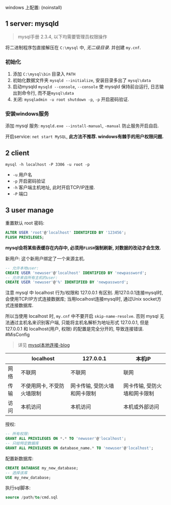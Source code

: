 windows 上配置: (noinstall)

## 1 server: mysqld

> mysql手册 2.3.4, 以下均需要管理员权限操作

将二进制程序包直接解压在 `C:\mysql` 中, *无二级目录*. 并创建 `my.cnf`.

### 初始化

1. 添加 `C:\mysql\bin` 目录入 `PATH`
2. 初始化数据文件夹 `mysqld --initialize`, 安装目录多出了 `mysql\data`
3. 启动mysqld `mysqld --console`, `--console` 使 mysqld 保持前台运行, 日志输出到命令行, 而不是`mysql\data`
4. 关闭: `mysqladmin -u root shutdown -p`, `-p` 开启密码验证.

### 安装windows服务

添加 mysql 服务: `mysqld.exe --install-manual`, `-manual` 防止服务开启自启.

开启service: `net start MySQL`, **此方法不推荐. windows有棘手的用户权限问题.**

## 2 client

`mysql -h localhost -P 3306 -u root -p`
- `-u` 用户名
- `-p` 开启密码验证
- `-h` 客户端主机地址, 此时开启TCP/IP连接.
- `-P` 端口

## 3 user manage

重置默认 root 密码: 
```sql
ALTER USER 'root'@'localhost' IDENTIFIED BY '123456';
FLUSH PRIVILEGES;
```

**mysql会将某些表缓存在内存中, 必须用`FLUSH`强制刷新, 对数据的改动才会生效.**

新用户: 这个新用户绑定了一个来源主机.
```sql
-- 允许本地user:
CREATE USER 'newuser'@'localhost' IDENTIFIED BY 'newpassword';
-- 允许来自所有主机的user:
CREATE USER 'newuser'@'%' IDENTIFIED BY 'newpassword';
```

注意 mysql 中 localhost 行为/权限和 127.0.0.1 有区别. 用127.0.0.1连接mysql时, 会使用TCP/IP方式连接数据库;  当用localhost连接mysql时, 通过Unix socket方式连接数据库.

所以当使用 localhost 时, `my.cnf` 中不要开启 `skip-name-resolve`. 否则 mysql 无法通过主机名来识别客户端, 只能将主机名解析为地址形式 127.0.0.1, 但是 127.0.0.1 和 localhost(用户, 权限) 的配置是完全分开的, 导致连接错误. #MisConfig 

> 详见 [mysql本地连接-blog](https://blog.51cto.com/wushank/1685041)


|      | localhost                  | 127.0.0.1                    | 本机IP                       |
| ---- | -------------------------- | ---------------------------- | ---------------------------- |
| 网络 | 不联网                     | 不联网                       | 联网                         |
| 传输 | 不使用网卡, 不受防火墙限制 | 网卡传输, 受防火墙和网卡限制 | 网卡传输, 受防火墙和网卡限制 |
| 访问 | 本机访问                   | 本机访问                     | 本机或外部访问                             |

授权:
```sql
-- 所有权限:
GRANT ALL PRIVILEGES ON *.* TO 'newuser'@'localhost';
-- 只给特定数据库
GRANT ALL PRIVILEGES ON database_name.* TO 'newuser'@'localhost';
```

配置新数据库:
```sql
CREATE DATABASE my_new_database;
-- 选择该库
USE my_new_database;
```

执行sql脚本:
```sql
source /path/to/cmd.sql
```